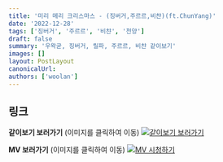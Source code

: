 ```yaml
---
title: '미리 메리 크리스마스 - (징버거,주르르,비챤)(ft.ChunYang)'
date: '2022-12-28'
tags: ['징버거', '주르르', '비챤', '천양']
draft: false
summary: '우왁굳, 징버거, 릴파, 주르르, 비챤 같이보기'
images: []
layout: PostLayout
canonicalUrl:
authors: ['woolan']
---
```


## 링크

**같이보기 보러가기** (이미지를 클릭하여 이동)
[![같이보기 보러가기](https://cdn.discordapp.com/attachments/1136601898116464710/1211650793904807976/logo.png?ex=65eef8bc&is=65dc83bc&hm=95dc0e08c1f43025dd60def429896697b3787a9f923593eb50b24e9fb6280361&)](https://cafe.naver.com/steamindiegame/9119336)

**MV 보러가기** (이미지를 클릭하여 이동)
[![MV 시청하기](https://i.ytimg.com/vi/3XoZ8MsphNw/maxresdefault.jpg)](https://youtu.be/3XoZ8MsphNw)
